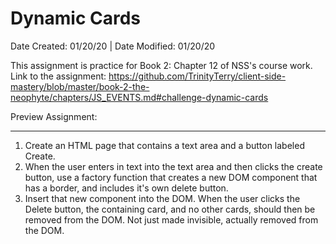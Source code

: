 # Dynamic Cards

Date Created: 01/20/20 | Date Modified: 01/20/20

This assignment is practice for Book 2: Chapter 12 of NSS's course work. Link to the assignment: https://github.com/TrinityTerry/client-side-mastery/blob/master/book-2-the-neophyte/chapters/JS_EVENTS.md#challenge-dynamic-cards

Preview Assignment: 
***

1. Create an HTML page that contains a text area and a button labeled Create.
2. When the user enters in text into the text area and then clicks the create button, use a factory function that creates a new DOM component that has a border, and includes it's own delete button.
3. Insert that new component into the DOM.
When the user clicks the Delete button, the containing card, and no other cards, should then be removed from the DOM. Not just made invisible, actually removed from the DOM.
